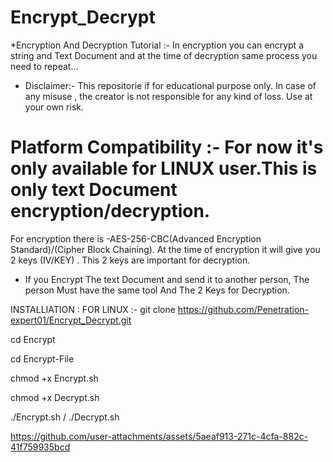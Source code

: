 # Encrypt_Decrypt

*Encryption And Decryption Tutorial :-
In encryption you can encrypt a string and Text Document and at the time of decryption same process you need to repeat...

* Disclaimer:- This repositorie if for educational purpose only. In case of any misuse , the creator is not responsible for any kind of loss. Use at your own risk.
 
# Platform Compatibility :- For now it's only available for LINUX user.This is only text Document encryption/decryption.
For encryption there is -AES-256-CBC(Advanced Encryption Standard)/(Cipher Block Chaining). At the time of encryption it will give you 2 keys (IV/KEY) . This 2 keys are important for decryption.

* If you Encrypt The text Document and send it to another person, The person Must have the same tool And The 2 Keys for Decryption.


INSTALLIATION : 
FOR LINUX :- git clone https://github.com/Penetration-expert01/Encrypt_Decrypt.git


cd Encrypt

cd Encrypt-File

chmod +x Encrypt.sh

chmod +x Decrypt.sh


./Encrypt.sh / ./Decrypt.sh


https://github.com/user-attachments/assets/5aeaf913-271c-4cfa-882c-41f759935bcd


